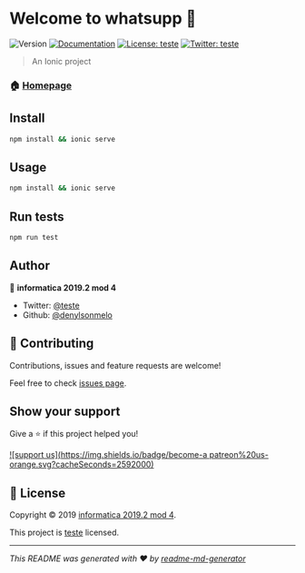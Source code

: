 # Welcome to whatsupp 👋
![Version](https://img.shields.io/badge/version-0.0.1-blue.svg?cacheSeconds=2592000)
[![Documentation](https://img.shields.io/badge/documentation-yes-brightgreen.svg)](url)
[![License: teste](https://img.shields.io/badge/License-teste-yellow.svg)](testeurl)
[![Twitter: teste](https://img.shields.io/twitter/follow/teste.svg?style=social)](https://twitter.com/teste)

> An Ionic project

### 🏠 [Homepage](https://ionicframework.com/)

## Install

```sh
npm install && ionic serve
```

## Usage

```sh
npm install && ionic serve
```

## Run tests

```sh
npm run test
```

## Author

👤 **informatica 2019.2 mod 4**

* Twitter: [@teste](https://twitter.com/teste)
* Github: [@denylsonmelo](https://github.com/denylsonmelo)

## 🤝 Contributing

Contributions, issues and feature requests are welcome!

Feel free to check [issues page](issuesurl).

## Show your support

Give a ⭐️ if this project helped you!

[![support us](https://img.shields.io/badge/become-a patreon%20us-orange.svg?cacheSeconds=2592000)](https://www.patreon.com/teste)


## 📝 License

Copyright © 2019 [informatica 2019.2 mod 4](https://github.com/denylsonmelo).

This project is [teste](testeurl) licensed.

***
_This README was generated with ❤️ by [readme-md-generator](https://github.com/kefranabg/readme-md-generator)_